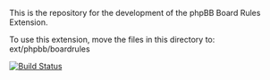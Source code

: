 This is the repository for the development of the phpBB Board Rules Extension.

To use this extension, move the files in this directory to:
ext/phpbb/boardrules

[![Build Status](https://travis-ci.org/phpbb-extensions/boardrules.png)](https://travis-ci.org/phpbb-extensions/boardrules)
